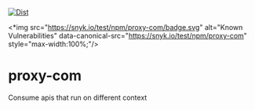 [![Dist](https://github.com/ramaralo/proxy-com/actions/workflows/dist.yml/badge.svg?branch=main)](https://github.com/ramaralo/proxy-com/actions/workflows/dist.yml)


<*img src="https://snyk.io/test/npm/proxy-com/badge.svg" alt="Known Vulnerabilities" data-canonical-src="https://snyk.io/test/npm/proxy-com" style="max-width:100%;"/>

# proxy-com
Consume apis that run on different context
